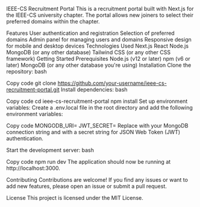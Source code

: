 IEEE-CS Recruitment Portal
This is a recruitment portal built with Next.js for the IEEE-CS university chapter. The portal allows new joiners to select their preferred domains within the chapter.

Features
User authentication and registration
Selection of preferred domains
Admin panel for managing users and domains
Responsive design for mobile and desktop devices
Technologies Used
Next.js
React
Node.js
MongoDB (or any other database)
Tailwind CSS (or any other CSS framework)
Getting Started
Prerequisites
Node.js (v12 or later)
npm (v6 or later)
MongoDB (or any other database you're using)
Installation
Clone the repository:
bash


Copy code
git clone https://github.com/your-username/ieee-cs-recruitment-portal.git
Install dependencies:
bash


Copy code
cd ieee-cs-recruitment-portal
npm install
Set up environment variables:
Create a .env.local file in the root directory and add the following environment variables:


Copy code
MONGODB_URI=<your-mongodb-uri>
JWT_SECRET=<your-jwt-secret>
Replace <your-mongodb-uri> with your MongoDB connection string and <your-jwt-secret> with a secret string for JSON Web Token (JWT) authentication.

Start the development server:
bash


Copy code
npm run dev
The application should now be running at http://localhost:3000.

Contributing
Contributions are welcome! If you find any issues or want to add new features, please open an issue or submit a pull request.

License
This project is licensed under the MIT License.